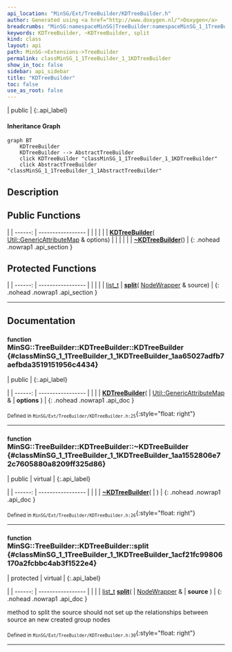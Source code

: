 ```yaml
---
api_location: "MinSG/Ext/TreeBuilder/KDTreeBuilder.h"
author: Generated using <a href="http://www.doxygen.nl/">Doxygen</a>
breadcrumbs: "MinSG:namespaceMinSG|TreeBuilder:namespaceMinSG_1_1TreeBuilder"
keywords: KDTreeBuilder, ~KDTreeBuilder, split
kind: class
layout: api
path: MinSG->Extensions->TreeBuilder
permalink: classMinSG_1_1TreeBuilder_1_1KDTreeBuilder
show_in_toc: false
sidebar: api_sidebar
title: "KDTreeBuilder"
toc: false
use_as_root: false
---
```


| public |
{:.api_label}

#### Inheritance Graph

```mermaid
graph BT
	KDTreeBuilder
	KDTreeBuilder --> AbstractTreeBuilder
	click KDTreeBuilder "classMinSG_1_1TreeBuilder_1_1KDTreeBuilder"
	click AbstractTreeBuilder "classMinSG_1_1TreeBuilder_1_1AbstractTreeBuilder"
```

## Description





## Public Functions

|
| ------: | ----------------- |
|  | |
|  | **[KDTreeBuilder](#classMinSG_1_1TreeBuilder_1_1KDTreeBuilder_1aa65027adfb7aefbda3519151956c4434)**( [Util::GenericAttributeMap](classUtil_1_1GenericAttributeMap) & options) |
|  | |
|  | **[~KDTreeBuilder](#classMinSG_1_1TreeBuilder_1_1KDTreeBuilder_1aa1552806e72c7605880a8209ff325d86)**() |
{: .nohead .nowrap1 .api_section }


## Protected Functions

|
| ------: | ----------------- |
|  | |
| [list_t](classMinSG_1_1TreeBuilder_1_1AbstractTreeBuilder#classMinSG_1_1TreeBuilder_1_1AbstractTreeBuilder_1a4d08192ec6664e44803fec38be3c5dbf) | **[split](#classMinSG_1_1TreeBuilder_1_1KDTreeBuilder_1acf21fc99806170a2fcbbc4ab3f1522e4)**( [NodeWrapper](structMinSG_1_1TreeBuilder_1_1AbstractTreeBuilder_1_1NodeWrapper) & source) |
{: .nohead .nowrap1 .api_section }


-------------------------------------------------------------------

## Documentation

### <small>function</small><br/> MinSG::TreeBuilder::KDTreeBuilder::KDTreeBuilder {#classMinSG_1_1TreeBuilder_1_1KDTreeBuilder_1aa65027adfb7aefbda3519151956c4434}

| public |
{:.api_label}

|
| ------: | ----------------- |
|  |
|  **[KDTreeBuilder](#classMinSG_1_1TreeBuilder_1_1KDTreeBuilder_1aa65027adfb7aefbda3519151956c4434)**( |  [Util::GenericAttributeMap](classUtil_1_1GenericAttributeMap) & | **options** ) |
{: .nohead .nowrap1 .api_doc }





<sub>Defined in `MinSG/Ext/TreeBuilder/KDTreeBuilder.h:25`</sub>{:style="float: right"}

-------------------------------------------------------------------

### <small>function</small><br/> MinSG::TreeBuilder::KDTreeBuilder::~KDTreeBuilder {#classMinSG_1_1TreeBuilder_1_1KDTreeBuilder_1aa1552806e72c7605880a8209ff325d86}

| public | virtual |
{:.api_label}

|
| ------: | ----------------- |
|  |
|  **[~KDTreeBuilder](#classMinSG_1_1TreeBuilder_1_1KDTreeBuilder_1aa1552806e72c7605880a8209ff325d86)**( |  ) |
{: .nohead .nowrap1 .api_doc }





<sub>Defined in `MinSG/Ext/TreeBuilder/KDTreeBuilder.h:26`</sub>{:style="float: right"}

-------------------------------------------------------------------

### <small>function</small><br/> MinSG::TreeBuilder::KDTreeBuilder::split {#classMinSG_1_1TreeBuilder_1_1KDTreeBuilder_1acf21fc99806170a2fcbbc4ab3f1522e4}

| protected | virtual |
{:.api_label}

|
| ------: | ----------------- |
|  |
| [list_t](classMinSG_1_1TreeBuilder_1_1AbstractTreeBuilder#classMinSG_1_1TreeBuilder_1_1AbstractTreeBuilder_1a4d08192ec6664e44803fec38be3c5dbf) **[split](#classMinSG_1_1TreeBuilder_1_1KDTreeBuilder_1acf21fc99806170a2fcbbc4ab3f1522e4)**( |  [NodeWrapper](structMinSG_1_1TreeBuilder_1_1AbstractTreeBuilder_1_1NodeWrapper) & | **source** ) |
{: .nohead .nowrap1 .api_doc }



method to split the source should not set up the relationships between source an new created group nodes



<sub>Defined in `MinSG/Ext/TreeBuilder/KDTreeBuilder.h:30`</sub>{:style="float: right"}

-------------------------------------------------------------------

